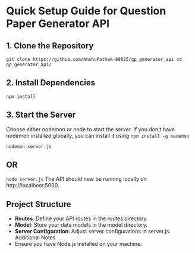 
# Quick Setup Guide for Question Paper Generator API
## 1. Clone the Repository
`git clone https://github.com/AnshuPathak-88825/qp_generator_api
cd qp_generator_api/`

## 2. Install Dependencies
`npm install`

## 3. Start the Server
Choose either nodemon or node to start the server. If you don't have nodemon installed globally, you can install it using `npm install -g nodemon`

`nodemon server.js`

## OR
`node server.js`
The API should now be running locally on http://localhost:5000.

## Project Structure
- **Routes**: Define your API routes in the routes directory.
- **Model**: Store your data models in the model directory.
- **Server Configuration**: Adjust server configurations in server.js.
Additional Notes
- Ensure you have Node.js installed on your machine.